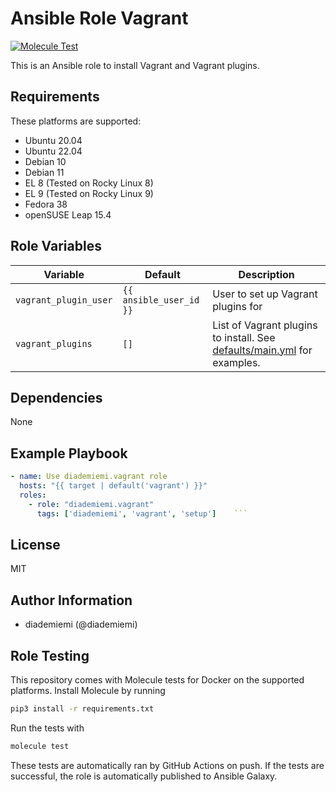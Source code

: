 Ansible Role Vagrant
=========

[![Molecule Test](https://github.com/diademiemi/ansible_role_vagrant/actions/workflows/molecule.yml/badge.svg)](https://github.com/diademiemi/ansible_role_vagrant/actions/workflows/molecule.yml)

This is an Ansible role to install Vagrant and Vagrant plugins.

Requirements
------------
These platforms are supported:
- Ubuntu 20.04  
- Ubuntu 22.04  
- Debian 10  
- Debian 11  
- EL 8 (Tested on Rocky Linux 8)  
- EL 9 (Tested on Rocky Linux 9)  
- Fedora 38  
- openSUSE Leap 15.4

<!--
- List hardware requirements here  
-->

Role Variables
--------------

Variable | Default | Description
--- | --- | ---
`vagrant_plugin_user` | `{{ ansible_user_id }}` | User to set up Vagrant plugins for
`vagrant_plugins` | `[]` | List of Vagrant plugins to install. See [defaults/main.yml](./defaults/main.yml) for examples.
<!--
`variable` | `default` | Variable example
`long_variable` | See [defaults/main.yml](./defaults/main.yml) | Variable referring to defaults
`distro_specific_variable` | See [vars/debian.yml](./vars/debian.yml) | Variable referring to distro-specific variables
-->

Dependencies
------------
<!-- List dependencies on other roles or criteria -->
None

Example Playbook
----------------

```yaml
- name: Use diademiemi.vagrant role
  hosts: "{{ target | default('vagrant') }}"
  roles:
    - role: "diademiemi.vagrant"
      tags: ['diademiemi', 'vagrant', 'setup']    ```

```

License
-------

MIT

Author Information
------------------

- diademiemi (@diademiemi)

Role Testing
------------

This repository comes with Molecule tests for Docker on the supported platforms.
Install Molecule by running

```bash
pip3 install -r requirements.txt
```

Run the tests with

```bash
molecule test
```

These tests are automatically ran by GitHub Actions on push. If the tests are successful, the role is automatically published to Ansible Galaxy.

